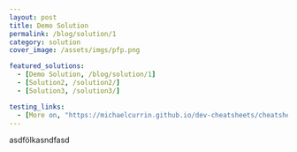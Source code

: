 ```yaml
---
layout: post
title: Demo Solution
permalink: /blog/solution/1
category: solution
cover_image: /assets/imgs/pfp.png

featured_solutions:
  - [Demo Solution, /blog/solution/1]
  - [Solution2, /solution2/]
  - [Solution3, /solution3/]

testing_links:
  - [More on, "https://michaelcurrin.github.io/dev-cheatsheets/cheatsheets/jekyll/liquid/conditionals/non-empty.html"]
---
```



asdfölkasndfasd
